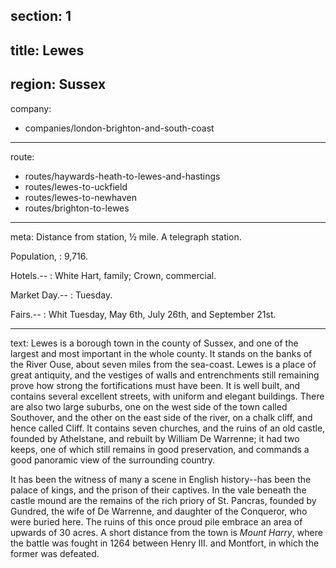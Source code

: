 section: 1
----
title: Lewes
----
region: Sussex
----
company:
- companies/london-brighton-and-south-coast
----
route:
- routes/haywards-heath-to-lewes-and-hastings
- routes/lewes-to-uckfield
- routes/lewes-to-newhaven
- routes/brighton-to-lewes
----
meta: Distance from station, ½ mile. A telegraph station.

Population,
: 9,716.

Hotels.--
: White Hart, family; Crown, commercial.

Market Day.--
: Tuesday.

Fairs.--
: Whit Tuesday, May 6th, July 26th, and September 21st.

----
text: Lewes is a borough town in the county of Sussex, and one of the largest and most important in the whole county. It stands on the banks of the River Ouse, about seven miles from the sea-coast. Lewes is a place of great antiquity, and the vestiges of walls and entrenchments still remaining prove how strong the fortifications must have been. It is well built, and contains several excellent streets, with uniform and elegant buildings. There are also two large suburbs, one on the west side of the town called Southover, and the other on the east side of the river, on a chalk cliff, and hence called Cliff. It contains seven churches, and the ruins of an old castle, founded by Athelstane, and rebuilt by William De Warrenne; it had two keeps, one of which still remains in good preservation, and commands a good panoramic view of the surrounding country.

It has been the witness of many a scene in English history--has been the palace of kings, and the prison of their captives. In the vale beneath the castle mound are the remains of the rich priory of St. Pancras, founded by Gundred, the wife of De Warrenne, and daughter of the Conqueror, who were buried here. The ruins of this once proud pile embrace an area of upwards of 30 acres. A short distance from the town is *Mount Harry*, where the battle was fought in 1264 between Henry III. and Montfort, in which the former was defeated.